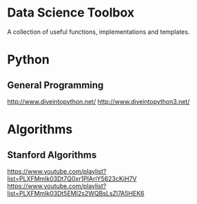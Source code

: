 # Data Science Toolbox
A collection of useful functions, implementations and templates.

# Python
## General Programming
http://www.diveintopython.net/
http://www.diveintopython3.net/

# Algorithms
## Stanford Algorithms
https://www.youtube.com/playlist?list=PLXFMmlk03Dt7Q0xr1PIAriY5623cKiH7V
https://www.youtube.com/playlist?list=PLXFMmlk03Dt5EMI2s2WQBsLsZl7A5HEK6
